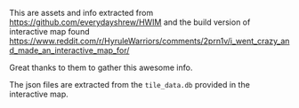 

This are assets and info extracted from https://github.com/everydayshrew/HWIM and the build version of interactive map found https://www.reddit.com/r/HyruleWarriors/comments/2prn1v/i_went_crazy_and_made_an_interactive_map_for/


Great thanks to them to gather this awesome info.


The json files are extracted from the `tile_data.db` provided in the interactive map.



